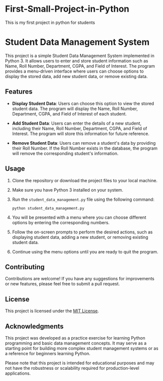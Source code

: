 # First-Small-Project-in-Python
This is my first project in python for students

# Student Data Management System

This project is a simple Student Data Management System implemented in Python 3. It allows users to enter and store student information such as Name, Roll Number, Department, CGPA, and Field of Interest. The program provides a menu-driven interface where users can choose options to display the stored data, add new student data, or remove existing data.

## Features

- **Display Student Data**: Users can choose this option to view the stored student data. The program will display the Name, Roll Number, Department, CGPA, and Field of Interest of each student.

- **Add Student Data**: Users can enter the details of a new student, including their Name, Roll Number, Department, CGPA, and Field of Interest. The program will store this information for future reference.

- **Remove Student Data**: Users can remove a student's data by providing their Roll Number. If the Roll Number exists in the database, the program will remove the corresponding student's information.

## Usage

1. Clone the repository or download the project files to your local machine.

1. Make sure you have Python 3 installed on your system.

1. Run the `student_data_management.py` file using the following command:

   ```
   python student_data_management.py
   ```


1. You will be presented with a menu where you can choose different options by entering the corresponding numbers.

1. Follow the on-screen prompts to perform the desired actions, such as displaying student data, adding a new student, or removing existing student data.

1. Continue using the menu options until you are ready to quit the program.

## Contributing

Contributions are welcome! If you have any suggestions for improvements or new features, please feel free to submit a pull request.

## License

This project is licensed under the [MIT License](LICENSE).

## Acknowledgments

This project was developed as a practice exercise for learning Python programming and basic data management concepts. It may serve as a starting point for building more complex student management systems or as a reference for beginners learning Python.

Please note that this project is intended for educational purposes and may not have the robustness or scalability required for production-level applications.

